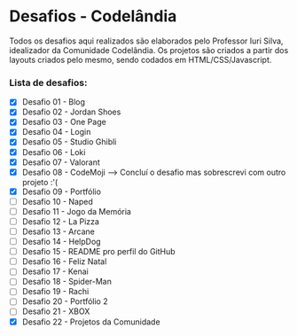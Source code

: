 # Desafios - Codelândia

Todos os desafios aqui realizados são elaborados pelo Professor Iuri Silva, idealizador da Comunidade Codelândia.
Os projetos são criados a partir dos layouts criados pelo mesmo, sendo codados em HTML/CSS/Javascript.

### Lista de desafios:

- [X] Desafio 01 - Blog
- [X] Desafio 02 - Jordan Shoes
- [X] Desafio 03 - One Page
- [X] Desafio 04 - Login
- [X] Desafio 05 - Studio Ghibli
- [X] Desafio 06 - Loki
- [X] Desafio 07 - Valorant
- [X] Desafio 08 - CodeMoji --> Concluí o desafio mas sobrescrevi com outro projeto :'(
- [X] Desafio 09 - Portfólio
- [ ] Desafio 10 - Naped
- [ ] Desafio 11 - Jogo da Memória
- [ ] Desafio 12 - La Pizza
- [ ] Desafio 13 - Arcane
- [ ] Desafio 14 - HelpDog
- [ ] Desafio 15 - README pro perfil do GitHub
- [ ] Desafio 16 - Feliz Natal
- [ ] Desafio 17 - Kenai
- [ ] Desafio 18 - Spider-Man
- [ ] Desafio 19 - Rachi 
- [ ] Desafio 20 - Portfólio 2
- [ ] Desafio 21 - XBOX
- [X] Desafio 22 - Projetos da Comunidade